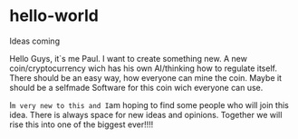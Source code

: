 # hello-world
Ideas coming 

Hello Guys, 
it`s me Paul. I want to create something new. 
A new coin/cryptocurrency wich has his own AI/thinking how to regulate itself. There should be an easy way, how everyone can mine the coin. Maybe it should be a selfmade Software for this coin wich everyone can use. 

I`m very new to this and I`am hoping to find some people who will join this idea.
There is always space for new ideas and opinions. Together we will rise this into one of the biggest ever!!!! 
